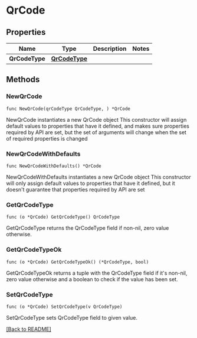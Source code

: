 # QrCode

## Properties

| Name | Type | Description | Notes |
| ------------ | ------------- | ------------- | ------------- |
| **QrCodeType** | [**QrCodeType**](QrCodeType.md) |  |  |

## Methods

### NewQrCode

`func NewQrCode(qrCodeType QrCodeType, ) *QrCode`

NewQrCode instantiates a new QrCode object
This constructor will assign default values to properties that have it defined,
and makes sure properties required by API are set, but the set of arguments
will change when the set of required properties is changed

### NewQrCodeWithDefaults

`func NewQrCodeWithDefaults() *QrCode`

NewQrCodeWithDefaults instantiates a new QrCode object
This constructor will only assign default values to properties that have it defined,
but it doesn't guarantee that properties required by API are set

### GetQrCodeType

`func (o *QrCode) GetQrCodeType() QrCodeType`

GetQrCodeType returns the QrCodeType field if non-nil, zero value otherwise.

### GetQrCodeTypeOk

`func (o *QrCode) GetQrCodeTypeOk() (*QrCodeType, bool)`

GetQrCodeTypeOk returns a tuple with the QrCodeType field if it's non-nil, zero value otherwise
and a boolean to check if the value has been set.

### SetQrCodeType

`func (o *QrCode) SetQrCodeType(v QrCodeType)`

SetQrCodeType sets QrCodeType field to given value.



[[Back to README]](../../README.md)


